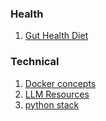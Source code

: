 
### Health

1. [Gut Health Diet](Health/Diet.md)

### Technical

1. [Docker concepts](Technical/DockerConcepts/Docker.md)
2. [LLM Resources](Technical/LLMResources.md)
3. [python stack](Technical/PythonLibraries.md)
